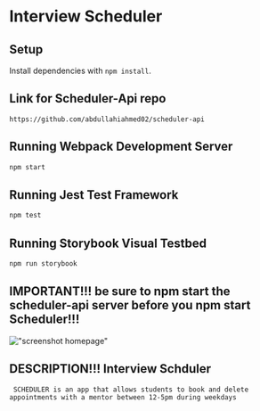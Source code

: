 # Interview Scheduler

## Setup

Install dependencies with `npm install`.


## Link for Scheduler-Api repo

```https://github.com/abdullahiahmed02/scheduler-api```



## Running Webpack Development Server

```sh
npm start
```

## Running Jest Test Framework

```sh
npm test
```

## Running Storybook Visual Testbed

```sh
npm run storybook
```

## IMPORTANT!!! be sure to npm start the scheduler-api server before you npm start Scheduler!!!

!["screenshot homepage"](https://github.com/abdullahiahmed02/scheduler/blob/master/photos/creating%20appointments.png)


## DESCRIPTION!!! Interview Schduler
`` SCHEDULER is an app that allows students to book and delete appointments with a mentor between 12-5pm during weekdays``
